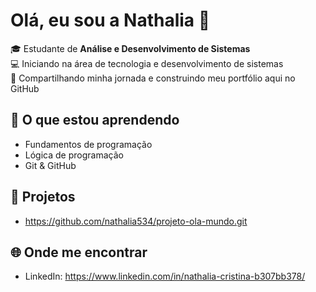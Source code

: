 # Olá, eu sou a Nathalia 👋

🎓 Estudante de **Análise e Desenvolvimento de Sistemas**  
💻 Iniciando na área de tecnologia e desenvolvimento de sistemas  
🚀 Compartilhando minha jornada e construindo meu portfólio aqui no GitHub  

## 🌱 O que estou aprendendo
- Fundamentos de programação
- Lógica de programação
- Git & GitHub  

## 📂 Projetos
- https://github.com/nathalia534/projeto-ola-mundo.git

## 🌐 Onde me encontrar
- LinkedIn: https://www.linkedin.com/in/nathalia-cristina-b307bb378/
